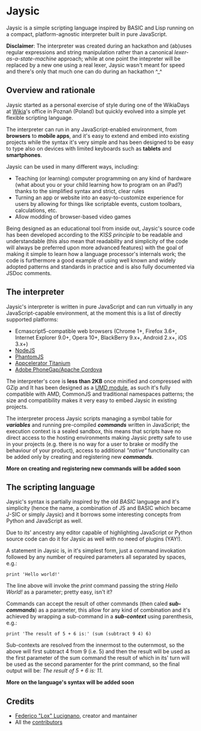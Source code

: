 Jaysic
======

Jaysic is a simple scripting language inspired by BASIC and Lisp running on a compact, platform-agnostic interpreter built in pure JavaScript.

**Disclaimer**: The interpreter was created during an hackathon and (ab)uses regular expressions and string manipulation rather than a canonical _lexer-as-a-state-machine_ approach; while at one point the intepreter will be replaced by a new one using a real lexer, Jaysic wasn't meant for speed and there's only that much one can do during an hackathon ^_^

Overview and rationale
----------------------

Jaysic started as a personal exercise of style during one of the WikiaDays at [Wikia](http://www.wikia.com)'s office in
Poznań (Poland) but quickly evolved into a simple yet flexible scripting language.

The interpreter can run in any JavaScript-enabled environment, from **browsers** to **mobile apps**, and it's easy to
extend and embed into existing projects while the syntax it's very simple and has been designed to be easy to type also
on devices with limited keyboards such as **tablets** and **smartphones**.

Jaysic can be used in many different ways, including:
*	Teaching (or learning) computer programming on any kind of hardware (what about you or your child learning how to
	program on an iPad?) thanks to the simplified syntax and strict, clear rules
*	Turning an app or website into an easy-to-customize experience for users by allowing for things like scriptable
	events, custom toolbars, calculations, etc.
*	Allow modding of browser-based video games

Being designed as an educational tool from inside out, Jaysic's source code has been developed according to the
*KISS principle* to be readable and understandable (this also mean that readability and simplicity of the code
will always be preferred upon more advanced features) with the goal of making it simple to learn how a language
processor's internals work; the code is furthermore a good example of using well known and widely adopted patterns and
standards in practice and is also fully documented via JSDoc comments.

The interpreter
---------------

Jaysic's interpreter is written in pure JavaScript and can run virtually in any JavaScript-capable environment, at the
moment this is a list of directly supported platforms:

*	Ecmascript5-compatible web browsers (Chrome 1+, Firefox 3.6+, Internet Explorer 9.0+, Opera 10+, BlackBerry 9.x+,
	Android 2.x+, iOS 3.x+)
*	[NodeJS](http://nodejs.org)
*	[PhantomJS](http://phantomjs.org)
*	[Appcelerator Titanium](http://www.appcelerator.com)
*	[Adobe PhoneGap/Apache Cordova](http://incubator.apache.org/cordova)

The interpreter's core is **less than 2KB** once minified and compressed with GZip and It has been designed as a
[UMD module](https://github.com/umdjs/umd), as such it's fully compatible with AMD, CommonJS and traditional
namespaces patterns; the size and compatibility makes it very easy to embed Jaysic in existing projects.

The interpreter process Jaysic scripts managing a symbol table for ***variables*** and running pre-compiled ***commands***
written in JavaScript; the execution context is a sealed sandbox, this means that scripts have no direct access to the
hosting environments making Jaysic pretty safe to use in your projects (e.g. there is no way for a user to brake or
modify the behaviour of your product), access to additional *"native"* functionality can be added only by creating
and registering new ***commands***.

**More on creating and registering new commands will be added soon**


The scripting language
----------------------

Jaysic's syntax is partially inspired by the old *BASIC* language and it's simplicity
(hence the name, a combination of JS and BASIC which became J-SIC or simply Jaysic) and it
borrows some interesting concepts from Python and JavaScript as well.

Due to its' ancestry any editor capable of highlighting JavaScript or Python source code can do it for Jaysic as well
with no need of plugins (YAY!).

A statement in Jaysic is, in it's simplest form, just a command invokation followed by any
number of required parameters all separated by spaces, e.g.:

```
print 'Hello world!'
```

The line above will invoke the *print* command passing the string *Hello World!* as a parameter;
pretty easy, isn't it?

Commands can accept the result of other commands (then caled ***sub-commands***) as a parameter, this allow for any
kind of combination and it's achieved by wrapping a sub-command in a ***sub-context*** using parenthesis, e.g.:

```
print 'The result of 5 + 6 is:' (sum (subtract 9 4) 6)
```

Sub-contexts are resolved from the innermost to the outernmost, so the above will first subtract 4 from 9 (i.e. 5) and
then the result will be used as the first parameter of the sum command the result of which in its' turn will be used
as the second paramenter for the print command, so the final output will be: *The result of 5 + 6 is: 11*.

**More on the language's syntax will be added soon**


Credits
-------

*	[Federico "Lox" Lucignano](http://plus.ly/federico.lox "Google profile"), creator and mantainer
*	All the [contributors](http://github.com/federico-lox/Jaysic/contributors "Jaysic contributors at GitHub")
